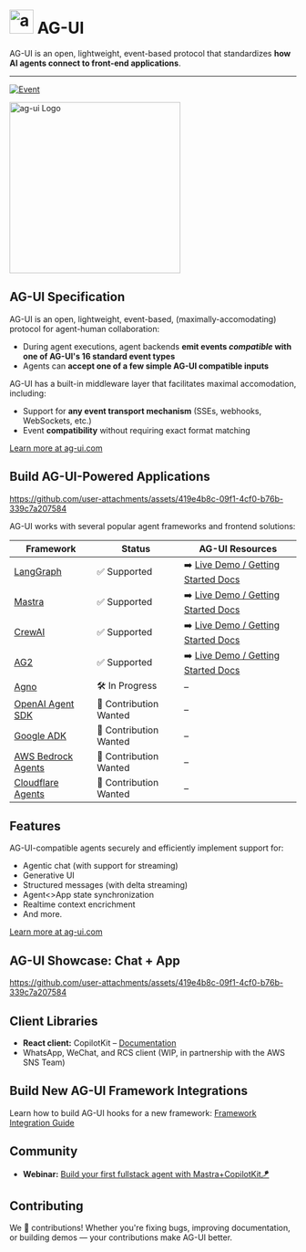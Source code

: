 

# <img src="https://github.com/user-attachments/assets/ebc0dd08-8732-4519-9b6c-452ce54d8058" alt="ag-ui Logo" height="42px" /> AG-UI

AG-UI is an open, lightweight, event-based protocol that standardizes **how AI agents connect to front-end applications**.

---

[![Event](https://img.shields.io/badge/Event-Build%20your%20first%20fullstack%20agent%20🚀-blue?style=for-the-badge)](https://lu.ma/yurxbj2m)

<img src="https://github.com/user-attachments/assets/c4a4b9ff-9c84-46ad-89dc-06fdc8bda45b" alt="ag-ui Logo" height="300px" />


## AG-UI Specification


AG-UI is an open, lightweight, event-based, (maximally-accomodating) protocol for agent-human collaboration:
* During agent executions, agent backends **emit events _compatible_ with one of AG-UI's 16 standard event types**
* Agents can **accept one of a few simple AG-UI compatible inputs**

AG-UI has a built-in middleware layer that facilitates maximal accomodation, including:
* Support for **any event transport mechanism** (SSEs, webhooks, WebSockets, etc.)
* Event **compatibility** without requiring exact format matching

[Learn more at ag-ui.com](https://ag-ui.com)





## Build AG-UI-Powered Applications

https://github.com/user-attachments/assets/419e4b8c-09f1-4cf0-b76b-339c7a207584

AG-UI works with several popular agent frameworks and frontend solutions:

| Framework | Status | AG-UI Resources |
|-----------|--------|-----------------|
| [LangGraph](https://www.langchain.com/langgraph) | ✅ Supported | ➡️ [Live Demo / Getting Started Docs](https://feature-viewer-langgraph.vercel.app/) |
| [Mastra](https://mastra.ai/) | ✅ Supported | ➡️ [Live Demo / Getting Started Docs](https://demo-viewer-five.vercel.app/) |
| [CrewAI](https://crewai.com/) | ✅ Supported | ➡️ [Live Demo / Getting Started Docs](https://docs.copilotkit.ai/crewai-crews) |
| [AG2](https://ag2.ai/) | ✅ Supported | ➡️ [Live Demo / Getting Started Docs](https://feature-viewer-ag2.vercel.app/) |
| [Agno](https://github.com/agno-agi/agno) | 🛠️ In Progress | – |
| [OpenAI Agent SDK](https://openai.github.io/openai-agents-python/) | 🤝 Contribution Wanted | – |
| [Google ADK](https://google.github.io/adk-docs/get-started/) | 🤝 Contribution Wanted | – |
| [AWS Bedrock Agents](https://aws.amazon.com/bedrock/agents/) | 🤝 Contribution Wanted | – |
| [Cloudflare Agents](https://developers.cloudflare.com/agents/) | 🤝 Contribution Wanted | – |


## Features

AG-UI-compatible agents securely and efficiently implement support for:
- Agentic chat (with support for streaming)
- Generative UI
- Structured messages (with delta streaming)
- Agent<>App state synchronization
- Realtime context encrichment
- And more.

[Learn more at ag-ui.com](https://ag-ui.com)

## AG-UI Showcase: Chat + App


https://github.com/user-attachments/assets/419e4b8c-09f1-4cf0-b76b-339c7a207584

## Client Libraries

- **React client:** CopilotKit – [Documentation](http://copilotkit.ai/docs)
- WhatsApp, WeChat, and RCS client (WIP, in partnership with the AWS SNS Team)

## Build New AG-UI Framework Integrations

Learn how to build AG-UI hooks for a new framework: [Framework Integration Guide](http://agui.com/build-hooks)


## Community

- **Webinar:** [Build your first fullstack agent with Mastra+CopilotKit🪁](https://lu.ma/yurxbj2m?tk=yXQfDc)

## Contributing

We 💜 contributions! Whether you're fixing bugs, improving documentation, or building demos — your contributions make AG-UI better.

